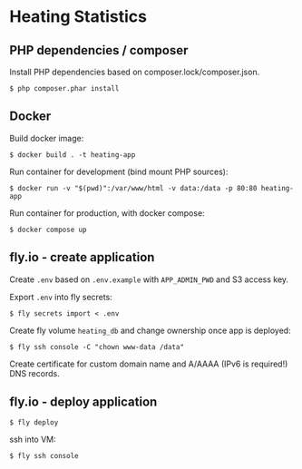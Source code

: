 # Heating Statistics

## PHP dependencies / composer

Install PHP dependencies based on composer.lock/composer.json.

```
$ php composer.phar install
```

## Docker

Build docker image: 

```
$ docker build . -t heating-app
```

Run container for development (bind mount PHP sources):

```
$ docker run -v "$(pwd)":/var/www/html -v data:/data -p 80:80 heating-app
```

Run container for production, with docker compose:

```
$ docker compose up
```

## fly.io - create application

Create `.env` based on `.env.example` with `APP_ADMIN_PWD` and S3 access key.

Export `.env` into fly secrets: 

```
$ fly secrets import < .env
```

Create fly volume `heating_db` and change ownership once app is deployed:

```
$ fly ssh console -C "chown www-data /data"
```

Create certificate for custom domain name and A/AAAA (IPv6 is required!) DNS records.

## fly.io - deploy application

```
$ fly deploy
```

ssh into VM:

```
$ fly ssh console
